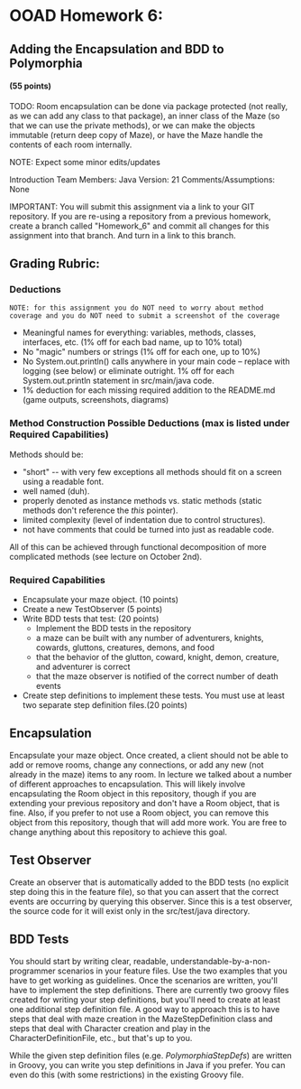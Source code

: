 # OOAD Homework 6:
## Adding the Encapsulation and BDD to Polymorphia
#### (55 points)

TODO:
Room encapsulation can be done via package protected (not really, as we can add any class to that package), an inner class of the Maze (so that we can use the private methods), or we can make the objects immutable (return deep copy of Maze), or have the Maze handle the contents of each room internally.

NOTE: Expect some minor edits/updates

Introduction
Team Members:
Java Version: 21
Comments/Assumptions: None

IMPORTANT: You will submit this assignment via a link to your GIT repository. If you are re-using a repository from a previous homework, create a branch called "Homework_6" and commit all changes
for this assignment into that branch. And turn in a link to this branch.

## Grading Rubric:

### Deductions

    NOTE: for this assignment you do NOT need to worry about method coverage and you do NOT need to submit a screenshot of the coverage

* Meaningful names for everything: variables, methods, classes, interfaces, etc. (1% off for each bad name, up to 10% total)
* No "magic" numbers or strings (1% off for each one, up to 10%)
* No System.out.println() calls anywhere in your main code – replace with logging (see below) or eliminate outright. 1% off for each System.out.println statement in src/main/java code.
* 1% deduction for each missing required addition to the README.md (game outputs, screenshots, diagrams)

### Method Construction Possible Deductions (max is listed under Required Capabilities)

Methods should be:
* "short" -- with very few exceptions all methods should fit on a screen using a readable font.
* well named (duh).
* properly denoted as instance methods vs. static methods (static methods don't reference the _this_ pointer).
* limited complexity (level of indentation due to control structures).
* not have comments that could be turned into just as readable code.

All of this can be achieved through functional decomposition of more complicated methods (see lecture on October 2nd).

### Required Capabilities

* Encapsulate your maze object. (10 points)
* Create a new TestObserver (5 points)
* Write BDD tests that test: (20 points)
  * Implement the BDD tests in the repository
  * a maze can be built with any number of adventurers, knights, cowards, gluttons, creatures, demons, and food
  * that the behavior of the glutton, coward, knight, demon, creature, and adventurer is correct
  * that the maze observer is notified of the correct number of death events
* Create step definitions to implement these tests. You must use at least two separate step definition files.(20 points)

## Encapsulation

Encapsulate your maze object. Once created, a client should not be able to add or remove rooms, change any connections, 
or add any new (not already in the maze) items to any room. In lecture we talked about a number of different approaches
to encapsulation. This will likely involve encapsulating the Room object in this repository, though if you are 
extending your previous repository and don't have a Room object, that is fine. Also, if you prefer to not use a Room
object, you can remove this object from this repository, though that will add more work. You are free to change
anything about this repository to achieve this goal.

## Test Observer

Create an observer that is automatically added to the BDD tests (no explicit step doing this in the feature file), so
that you can assert that the correct events are occurring by querying this observer. Since this is a test observer,
the source code for it will exist only in the src/test/java directory.

## BDD Tests

You should start by writing clear, readable, understandable-by-a-non-programmer scenarios in your feature files. Use
the two examples that you have to get working as guidelines. Once the scenarios are written, you'll have to implement
the step definitions. There are currently two groovy files created for writing your step definitions, but you'll need to
create at least one additional step definition file. A good way to approach this is to have steps that deal with 
maze creation in the MazeStepDefinition class and steps that deal with Character creation and play in the 
CharacterDefinitionFile, etc., but that's up to you.

While the given step definition files (e.ge. _PolymorphiaStepDefs_) are written in Groovy, you can write you step 
definitions in Java if you prefer. You can even do this (with some restrictions) in the existing Groovy file.
